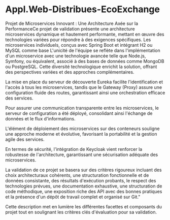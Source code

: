 # Appl.Web-Distribues-EcoExchange
Projet de Microservices Innovant : Une Architecture Axée sur la PerformanceCe projet de validation présente une architecture microservices dynamique et hautement performante, mettant en œuvre des technologies variées pour répondre à des exigences spécifiques. Les microservices individuels, conçus avec Spring Boot et intégrant H2 ou MySQL comme base
L'unicité de l'équipe se reflète dans l'implémentation d'un microservice avec une technologie avancée telle que Node.js, Symfony, ou équivalent, associé à des bases de données comme MongoDB ou PostgreSQL. Cette diversité technologique enrichit la solution, offrant des perspectives variées et des approches complémentaires.

La mise en place du serveur de découverte Eureka facilite l'identification et l'accès à tous les microservices, tandis que le Gateway (Proxy) assure une configuration fluide des routes, garantissant ainsi une orchestration efficace des services.

Pour assurer une communication transparente entre les microservices, le serveur de configuration a été déployé, consolidant ainsi l'échange de données et le flux d'informations.

L'élément de déploiement des microservices sur des conteneurs souligne une approche moderne et évolutive, favorisant la portabilité et la gestion agile des services.

En termes de sécurité, l'intégration de Keycloak vient renforcer la robustesse de l'architecture, garantissant une sécurisation adéquate des microservices.

La validation de ce projet se basera sur des critères rigoureux incluant des choix architecturaux cohérents, une structuration fonctionnelle et de données consistante, des résultats d'exécution probants, le respect des technologies prévues, une documentation exhaustive, une structuration de code méthodique, une exposition riche des API avec des bonnes pratiques et la présence d'un dépôt de travail complet et organisé sur Git."

Cette description met en lumière les différentes facettes et composants du projet tout en soulignant les critères clés d'évaluation pour sa validation.





